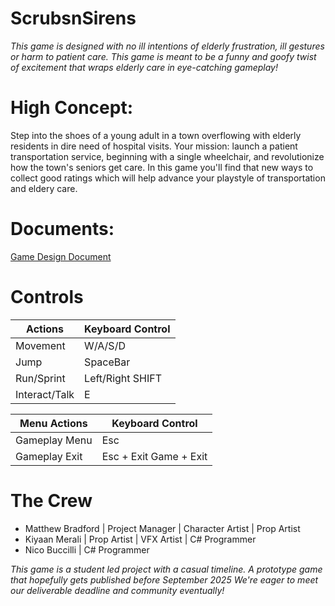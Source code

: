 # ScrubsnSirens
*This game is designed with no ill intentions of elderly frustration, ill gestures or harm to patient care. 
This game is meant to be a funny and goofy twist of excitement that wraps elderly care in eye-catching gameplay!*

# High Concept:
Step into the shoes of a young adult in a town overflowing with elderly residents in dire need of hospital visits. 
Your mission: launch a patient transportation service, beginning with a single wheelchair, and revolutionize how the town's seniors get care.
In this game you'll find that new ways to collect good ratings which will help advance your playstyle of transportation and eldery care.

# Documents:
[Game Design Document](https://docs.google.com/document/d/1IFfODwSn_zS48HQl3gFq4m7IbkObqg-wDMsOYcr7HG0/edit?tab=t.0)


# Controls

Actions               | Keyboard Control   
---                   |---                
Movement              | W/A/S/D                
Jump                  | SpaceBar       
Run/Sprint            | Left/Right SHIFT    
Interact/Talk         | E

Menu Actions          | Keyboard Control  
---                   |---                
Gameplay Menu         | Esc
Gameplay Exit         | Esc + Exit Game + Exit


# The Crew
- Matthew Bradford | Project Manager | Character Artist | Prop Artist
- Kiyaan Merali | Prop Artist | VFX Artist | C# Programmer
- Nico Buccilli | C# Programmer

*This game is a student led project with a casual timeline. A prototype game that hopefully gets published before September 2025
We're eager to meet our deliverable deadline and community eventually!*
